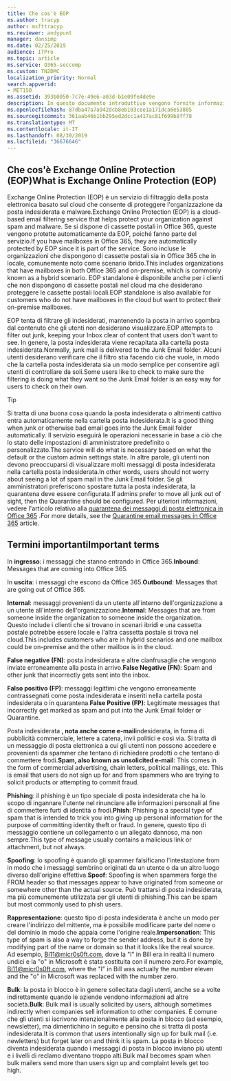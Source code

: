 ```yaml
---
title: Che cos'è EOP
ms.author: tracyp
author: msfttracyp
ms.reviewer: andypunt
manager: dansimp
ms.date: 02/25/2019
audience: ITPro
ms.topic: article
ms.service: O365-seccomp
ms.custom: TN2DMC
localization_priority: Normal
search.appverid:
- MET150
ms.assetid: 393b0050-7c7e-49e6-a03d-b1e09fe4de9e
description: In questo documento introduttivo vengono fornite informazioni utili per comprendere Exchange Online Protection (EOP) e una terminologia importante. Questo è applicabile per i clienti di Office 365 che proteggono le cassette postali ospitate sul cloud di Exchange Online e i clienti autonomi di EOP che proteggono le cassette postali locali, ad esempio Exchange Server 2016.
ms.openlocfilehash: 87dba47a7a942dcb8eb103cee1a171dca6e53805
ms.sourcegitcommit: 361aab46b1bb295ed2dcc1a417ac81f699b8ff78
ms.translationtype: MT
ms.contentlocale: it-IT
ms.lasthandoff: 08/30/2019
ms.locfileid: "36676646"
---
```

## <a name="what-is-exchange-online-protection-eop"></a><span data-ttu-id="afa0f-104">Che cos'è Exchange Online Protection (EOP)</span><span class="sxs-lookup"><span data-stu-id="afa0f-104">What is Exchange Online Protection (EOP)</span></span>

<span data-ttu-id="afa0f-105">Exchange Online Protection (EOP) è un servizio di filtraggio della posta elettronica basato sul cloud che consente di proteggere l'organizzazione da posta indesiderata e malware.</span><span class="sxs-lookup"><span data-stu-id="afa0f-105">Exchange Online Protection (EOP) is a cloud-based email filtering service that helps protect your organization against spam and malware.</span></span> <span data-ttu-id="afa0f-106">Se si dispone di cassette postali in Office 365, queste vengono protette automaticamente da EOP, poiché fanno parte del servizio.</span><span class="sxs-lookup"><span data-stu-id="afa0f-106">If you have mailboxes in Office 365, they are automatically protected by EOP since it is part of the service.</span></span> <span data-ttu-id="afa0f-107">Sono incluse le organizzazioni che dispongono di cassette postali sia in Office 365 che in locale, comunemente noto come scenario ibrido.</span><span class="sxs-lookup"><span data-stu-id="afa0f-107">This includes organizations that have mailboxes in both Office 365 and on-premise, which is commonly known as a hybrid scenario.</span></span> <span data-ttu-id="afa0f-108">EOP standalone è disponibile anche per i clienti che non dispongono di cassette postali nel cloud ma che desiderano proteggere le cassette postali locali.</span><span class="sxs-lookup"><span data-stu-id="afa0f-108">EOP standalone is also available for customers who do not have mailboxes in the cloud but want to protect their on-premise mailboxes.</span></span>

<span data-ttu-id="afa0f-109">EOP tenta di filtrare gli indesiderati, mantenendo la posta in arrivo sgombra dal contenuto che gli utenti non desiderano visualizzare.</span><span class="sxs-lookup"><span data-stu-id="afa0f-109">EOP attempts to filter out junk, keeping your Inbox clear of content that users don't want to see.</span></span> <span data-ttu-id="afa0f-110">In genere, la posta indesiderata viene recapitata alla cartella posta indesiderata.</span><span class="sxs-lookup"><span data-stu-id="afa0f-110">Normally, junk mail is delivered to the Junk Email folder.</span></span> <span data-ttu-id="afa0f-111">Alcuni utenti desiderano verificare che il filtro stia facendo ciò che vuole, in modo che la cartella posta indesiderata sia un modo semplice per consentire agli utenti di controllare da soli.</span><span class="sxs-lookup"><span data-stu-id="afa0f-111">Some users like to check to make sure the filtering is doing what they want so the Junk Email folder is an easy way for users to check on their own.</span></span>  

> [!TIP]
> <span data-ttu-id="afa0f-112">Si tratta di una buona cosa quando la posta indesiderata o altrimenti cattivo entra automaticamente nella cartella posta indesiderata.</span><span class="sxs-lookup"><span data-stu-id="afa0f-112">It is a good thing when junk or otherwise bad email goes into the Junk Email folder automatically.</span></span> <span data-ttu-id="afa0f-113">Il servizio eseguirà le operazioni necessarie in base a ciò che lo stato delle impostazioni di amministratore predefinito o personalizzato.</span><span class="sxs-lookup"><span data-stu-id="afa0f-113">The service will do what is necessary based on what the default or the custom admin settings state.</span></span> <span data-ttu-id="afa0f-114">In altre parole, gli utenti non devono preoccuparsi di visualizzare molti messaggi di posta indesiderata nella cartella posta indesiderata.</span><span class="sxs-lookup"><span data-stu-id="afa0f-114">In other words, users should not worry about seeing a lot of spam mail in the Junk Email folder.</span></span> <span data-ttu-id="afa0f-115">Se gli amministratori preferiscono spostare tutta la posta indesiderata, la quarantena deve essere configurata.</span><span class="sxs-lookup"><span data-stu-id="afa0f-115">If admins prefer to move all junk out of sight, then the Quarantine should be configured.</span></span> <span data-ttu-id="afa0f-116">Per ulteriori informazioni, vedere l'articolo relativo alla [quarantena dei messaggi di posta elettronica in Office 365](../quarantine-email-messages.md) .</span><span class="sxs-lookup"><span data-stu-id="afa0f-116">For more details, see the [Quarantine email messages in Office 365](../quarantine-email-messages.md) article.</span></span>

## <a name="important-terms"></a><span data-ttu-id="afa0f-117">Termini importanti</span><span class="sxs-lookup"><span data-stu-id="afa0f-117">Important terms</span></span>

<span data-ttu-id="afa0f-118">In **ingresso**: i messaggi che stanno entrando in Office 365.</span><span class="sxs-lookup"><span data-stu-id="afa0f-118">**Inbound**: Messages that are coming into Office 365.</span></span>

<span data-ttu-id="afa0f-119">In **uscita**: i messaggi che escono da Office 365.</span><span class="sxs-lookup"><span data-stu-id="afa0f-119">**Outbound**: Messages that are going out of Office 365.</span></span>

<span data-ttu-id="afa0f-120">**Internal**: messaggi provenienti da un utente all'interno dell'organizzazione a un utente all'interno dell'organizzazione.</span><span class="sxs-lookup"><span data-stu-id="afa0f-120">**Internal**: Messages that are from someone inside the organization to someone inside the organization.</span></span> <span data-ttu-id="afa0f-121">Questo include i clienti che si trovano in scenari ibridi e una cassetta postale potrebbe essere locale e l'altra cassetta postale si trova nel cloud.</span><span class="sxs-lookup"><span data-stu-id="afa0f-121">This includes customers who are in hybrid scenarios and one mailbox could be on-premise and the other mailbox is in the cloud.</span></span>

<span data-ttu-id="afa0f-122">**False negative (FN)**: posta indesiderata e altre cianfrusaglie che vengono inviate erroneamente alla posta in arrivo.</span><span class="sxs-lookup"><span data-stu-id="afa0f-122">**False Negative (FN)**: Spam and other junk that incorrectly gets sent into the inbox.</span></span>

<span data-ttu-id="afa0f-123">**Falso positivo (FP)**: messaggi legittimi che vengono erroneamente contrassegnati come posta indesiderata e inseriti nella cartella posta indesiderata o in quarantena.</span><span class="sxs-lookup"><span data-stu-id="afa0f-123">**False Positive (FP)**: Legitimate messages that incorrectly get marked as spam and put into the Junk Email folder or Quarantine.</span></span>

<span data-ttu-id="afa0f-124">Posta indesiderata **, nota anche come e-mail**indesiderata, in forma di pubblicità commerciale, lettere a catena, invii politici e così via. Si tratta di un messaggio di posta elettronica a cui gli utenti non possono accedere e provenienti da spammer che tentano di richiedere prodotti o che tentano di commettere frodi.</span><span class="sxs-lookup"><span data-stu-id="afa0f-124">**Spam, also known as unsolicited e-mail**: This comes in the form of commercial advertising, chain letters, political mailings, etc. This is email that users do not sign up for and from spammers who are trying to solicit products or attempting to commit fraud.</span></span>

<span data-ttu-id="afa0f-125">**Phishing**: il phishing è un tipo speciale di posta indesiderata che ha lo scopo di ingannare l'utente nel rinunciare alle informazioni personali al fine di commettere furti di identità o frodi.</span><span class="sxs-lookup"><span data-stu-id="afa0f-125">**Phish**: Phishing is a special type of spam that is intended to trick you into giving up personal information for the purpose of committing identity theft or fraud.</span></span> <span data-ttu-id="afa0f-126">In genere, questo tipo di messaggio contiene un collegamento o un allegato dannoso, ma non sempre.</span><span class="sxs-lookup"><span data-stu-id="afa0f-126">This type of message usually contains a malicious link or attachment, but not always.</span></span>

<span data-ttu-id="afa0f-127">**Spoofing**: lo spoofing è quando gli spammer falsificano l'intestazione from in modo che i messaggi sembrino originati da un utente o da un altro luogo diverso dall'origine effettiva.</span><span class="sxs-lookup"><span data-stu-id="afa0f-127">**Spoof**: Spoofing is when spammers forge the FROM header so that messages appear to have originated from someone or somewhere other than the actual source.</span></span> <span data-ttu-id="afa0f-128">Può trattarsi di posta indesiderata, ma più comunemente utilizzata per gli utenti di phishing.</span><span class="sxs-lookup"><span data-stu-id="afa0f-128">This can be spam but most commonly used to phish users.</span></span>

<span data-ttu-id="afa0f-129">**Rappresentazione**: questo tipo di posta indesiderata è anche un modo per creare l'indirizzo del mittente, ma è possibile modificare parte del nome o del dominio in modo che appaia come l'origine reale.</span><span class="sxs-lookup"><span data-stu-id="afa0f-129">**Impersonation**: This type of spam is also a way to forge the sender address, but it is done by modifying part of the name or domain so that it looks like the real source.</span></span> <span data-ttu-id="afa0f-130">Ad esempio, Bi11@micr0s0ft.com, dove la "l" in Bill era in realtà il numero undici e la "o" in Microsoft è stata sostituita con il numero zero.</span><span class="sxs-lookup"><span data-stu-id="afa0f-130">For example, Bi11@micr0s0ft.com, where the "l" in Bill was actually the number eleven and the "o" in Microsoft was replaced with the number zero.</span></span>

<span data-ttu-id="afa0f-131">**Bulk**: la posta in blocco è in genere sollecitata dagli utenti, anche se a volte indirettamente quando le aziende vendono informazioni ad altre società.</span><span class="sxs-lookup"><span data-stu-id="afa0f-131">**Bulk**: Bulk mail is usually solicited by users, although sometimes indirectly when companies sell information to other companies.</span></span> <span data-ttu-id="afa0f-132">È comune che gli utenti si iscrivono intenzionalmente alla posta in blocco (ad esempio, newsletter), ma dimentichino in seguito e pensino che si tratta di posta indesiderata.</span><span class="sxs-lookup"><span data-stu-id="afa0f-132">It is common that users intentionally sign up for bulk mail (i.e. newletters) but forget later on and think it is spam.</span></span> <span data-ttu-id="afa0f-133">La posta in blocco diventa indesiderata quando i messaggi di posta in blocco inviano più utenti e i livelli di reclamo diventano troppo alti.</span><span class="sxs-lookup"><span data-stu-id="afa0f-133">Bulk mail becomes spam when bulk mailers send more than users sign up and complaint levels get too high.</span></span>
